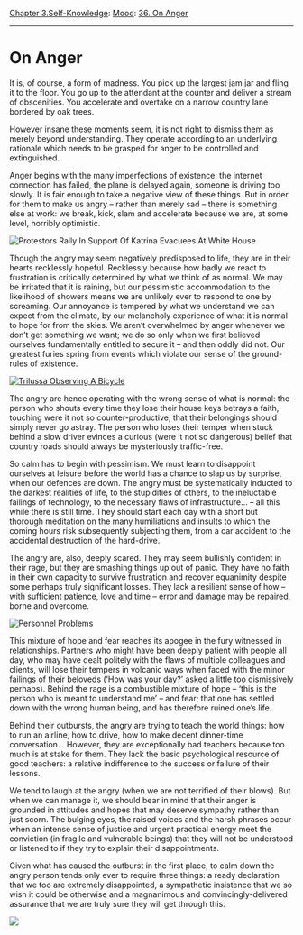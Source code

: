 [Chapter 3.Self-Knowledge](https://www.theschooloflife.com/thebookoflife/category/self-knowledge/): [Mood](https://www.theschooloflife.com/thebookoflife/category/self-knowledge/mood/): [36. On Anger](https://www.theschooloflife.com/thebookoflife/why-you-get-so-angry-even-though-you-are-nice/)

* * *

# On Anger

It is, of course, a form of madness. You pick up the largest jam jar and fling it to the floor. You go up to the attendant at the counter and deliver a stream of obscenities. You accelerate and overtake on a narrow country lane bordered by oak trees.

However insane these moments seem, it is not right to dismiss them as merely beyond understanding. They operate according to an underlying rationale which needs to be grasped for anger to be controlled and extinguished.

Anger begins with the many imperfections of existence: the internet connection has failed, the plane is delayed again, someone is driving too slowly. It is fair enough to take a negative view of these things. But in order for them to make us angry – rather than merely sad – there is something else at work: we break, kick, slam and accelerate because we are, at some level, horribly optimistic.

![Protestors Rally In Support Of Katrina Evacuees At White House](https://www.theschooloflife.com/thebookoflife/wp-content/uploads/2014/09/55318275.jpg)

Though the angry may seem negatively predisposed to life, they are in their hearts recklessly hopeful. Recklessly because how badly we react to frustration is critically determined by what we think of as normal. We may be irritated that it is raining, but our pessimistic accommodation to the likelihood of showers means we are unlikely ever to respond to one by screaming. Our annoyance is tempered by what we understand we can expect from the climate, by our melancholy experience of what it is normal to hope for from the skies. We aren’t overwhelmed by anger whenever we don’t get something we want; we do so only when we first believed ourselves fundamentally entitled to secure it – and then oddly did not. Our greatest furies spring from events which violate our sense of the ground-rules of existence.

[![Trilussa Observing A Bicycle](https://www.theschooloflife.com/thebookoflife/wp-content/uploads/2014/10/141555142.jpg)](http://www.thebookoflife.org/wp-content/uploads/2014/10/141555142.jpg)

The angry are hence operating with the wrong sense of what is normal: the person who shouts every time they lose their house keys betrays a faith, touching were it not so counter-productive, that their belongings should simply never go astray. The person who loses their temper when stuck behind a slow driver evinces a curious (were it not so dangerous) belief that country roads should always be mysteriously traffic-free.

So calm has to begin with pessimism. We must learn to disappoint ourselves at leisure before the world has a chance to slap us by surprise, when our defences are down. The angry must be systematically inducted to the darkest realities of life, to the stupidities of others, to the ineluctable failings of technology, to the necessary flaws of infrastructure… – all this while there is still time. They should start each day with a short but thorough meditation on the many humiliations and insults to which the coming hours risk subsequently subjecting them, from a car accident to the accidental destruction of the hard-drive.

The angry are, also, deeply scared. They may seem bullishly confident in their rage, but they are smashing things up out of panic. They have no faith in their own capacity to survive frustration and recover equanimity despite some perhaps truly significant losses. They lack a resilient sense of how – with sufficient patience, love and time – error and damage may be repaired, borne and overcome.

![Personnel Problems](https://www.theschooloflife.com/thebookoflife/wp-content/uploads/2014/09/50968742.jpg)

This mixture of hope and fear reaches its apogee in the fury witnessed in relationships. Partners who might have been deeply patient with people all day, who may have dealt politely with the flaws of multiple colleagues and clients, will lose their tempers in volcanic ways when faced with the minor failings of their beloveds (‘How was your day?’ asked a little too dismissively perhaps). Behind the rage is a combustible mixture of hope – ‘this is the person who is meant to understand me’ – and fear; that one has settled down with the wrong human being, and has therefore ruined one’s life.

Behind their outbursts, the angry are trying to teach the world things: how to run an airline, how to drive, how to make decent dinner-time conversation… However, they are exceptionally bad teachers because too much is at stake for them. They lack the basic psychological resource of good teachers: a relative indifference to the success or failure of their lessons.

We tend to laugh at the angry (when we are not terrified of their blows). But when we can manage it, we should bear in mind that their anger is grounded in attitudes and hopes that may deserve sympathy rather than just scorn. The bulging eyes, the raised voices and the harsh phrases occur when an intense sense of justice and urgent practical energy meet the conviction (in fragile and vulnerable beings) that they will not be understood or listened to if they try to explain their disappointments.

Given what has caused the outburst in the first place, to calm down the angry person tends only ever to require three things: a ready declaration that we too are extremely disappointed, a sympathetic insistence that we so wish it could be otherwise and a magnanimous and convincingly-delivered assurance that we are truly sure they will get through this.

[![](https://img.youtube.com/vi/PafEBhLPtGM/0.jpg)](https://www.youtube.com/embed/PafEBhLPtGM '')
